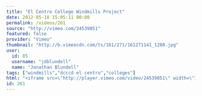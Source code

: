 ```yaml
---
title: "El Centro College Windmills Project"
date: 2012-05-18 15:05:11 00:00
permalink: /videos/261
source: "http://vimeo.com/24539851"
featured: false
provider: "Vimeo"
thumbnail: "http://b.vimeocdn.com/ts/161/271/161271141_1280.jpg"
user:
  id: 85
  username: "jdblundell"
  name: "Jonathan Blundell"
tags: ["windmills","dcccd el centro","colleges"]
html: "<iframe src=\"http://player.vimeo.com/video/24539851\" width=\"1280\" height=\"720\" frameborder=\"0\" webkitallowfullscreen mozallowfullscreen allowfullscreen></iframe>"
id: 261
---
```


